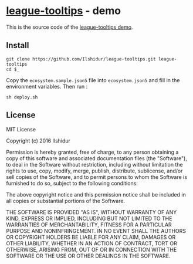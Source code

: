 # [league-tooltips](https://www.npmjs.com/package/league-tooltips) - demo

This is the source code of the [league-tooltips demo](https://tooltips.lol-item-sets-generator.org).

## Install

```shell
git clone https://github.com/Ilshidur/league-tooltips.git league-tooltips
cd $_
```

Copy the `ecosystem.sample.json5` file into `ecosystem.json5` and fill in the environment variables.
Then run :

```shell
sh deploy.sh
```

## License

MIT License

Copyright (c) 2016 Ilshidur

Permission is hereby granted, free of charge, to any person obtaining a copy
of this software and associated documentation files (the "Software"), to deal
in the Software without restriction, including without limitation the rights
to use, copy, modify, merge, publish, distribute, sublicense, and/or sell
copies of the Software, and to permit persons to whom the Software is
furnished to do so, subject to the following conditions:

The above copyright notice and this permission notice shall be included in all
copies or substantial portions of the Software.

THE SOFTWARE IS PROVIDED "AS IS", WITHOUT WARRANTY OF ANY KIND, EXPRESS OR
IMPLIED, INCLUDING BUT NOT LIMITED TO THE WARRANTIES OF MERCHANTABILITY,
FITNESS FOR A PARTICULAR PURPOSE AND NONINFRINGEMENT. IN NO EVENT SHALL THE
AUTHORS OR COPYRIGHT HOLDERS BE LIABLE FOR ANY CLAIM, DAMAGES OR OTHER
LIABILITY, WHETHER IN AN ACTION OF CONTRACT, TORT OR OTHERWISE, ARISING FROM,
OUT OF OR IN CONNECTION WITH THE SOFTWARE OR THE USE OR OTHER DEALINGS IN THE
SOFTWARE.
